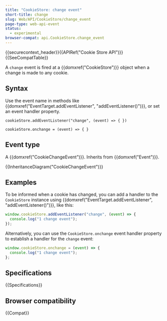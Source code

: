```yaml
---
title: "CookieStore: change event"
short-title: change
slug: Web/API/CookieStore/change_event
page-type: web-api-event
status:
  - experimental
browser-compat: api.CookieStore.change_event
---
```


{{securecontext_header}}{{APIRef("Cookie Store API")}}{{SeeCompatTable}}

A `change` event is fired at a {{domxref("CookieStore")}} object when a change is made to any cookie.

## Syntax

Use the event name in methods like {{domxref("EventTarget.addEventListener", "addEventListener()")}}, or set an event handler property.

```js-nolint
cookieStore.addEventListener("change", (event) => { })

cookieStore.onchange = (event) => { }
```

## Event type

A {{domxref("CookieChangeEvent")}}. Inherits from {{domxref("Event")}}.

{{InheritanceDiagram("CookieChangeEvent")}}

## Examples

To be informed when a cookie has changed, you can add a handler to the `CookieStore` instance using {{domxref("EventTarget.addEventListener", "addEventListener()")}}, like this:

```js
window.cookieStore.addEventListener("change", (event) => {
  console.log("1 change event");
});
```

Alternatively, you can use the `CookieStore.onchange` event handler property to establish a handler for the `change` event:

```js
window.cookieStore.onchange = (event) => {
  console.log("1 change event");
};
```

## Specifications

{{Specifications}}

## Browser compatibility

{{Compat}}
